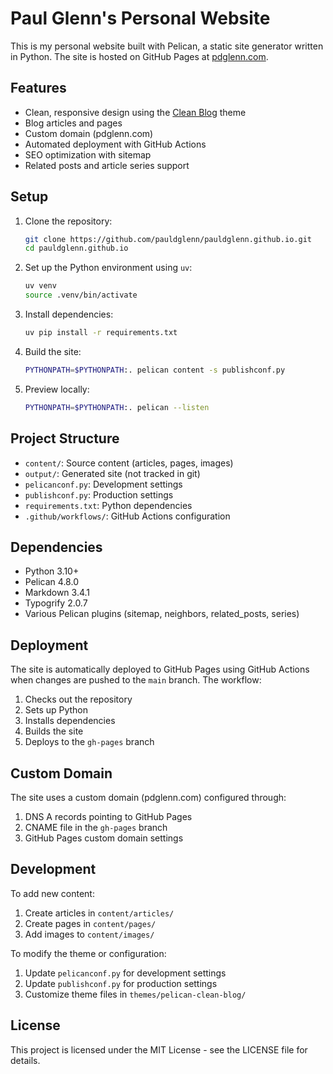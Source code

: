 # Paul Glenn's Personal Website

This is my personal website built with Pelican, a static site generator written in Python. The site is hosted on GitHub Pages at [pdglenn.com](https://pdglenn.com).

## Features

- Clean, responsive design using the [Clean Blog](https://github.com/gilsondev/pelican-clean-blog) theme
- Blog articles and pages
- Custom domain (pdglenn.com)
- Automated deployment with GitHub Actions
- SEO optimization with sitemap
- Related posts and article series support

## Setup

1. Clone the repository:
   ```bash
   git clone https://github.com/pauldglenn/pauldglenn.github.io.git
   cd pauldglenn.github.io
   ```

2. Set up the Python environment using `uv`:
   ```bash
   uv venv
   source .venv/bin/activate
   ```

3. Install dependencies:
   ```bash
   uv pip install -r requirements.txt
   ```

4. Build the site:
   ```bash
   PYTHONPATH=$PYTHONPATH:. pelican content -s publishconf.py
   ```

5. Preview locally:
   ```bash
   PYTHONPATH=$PYTHONPATH:. pelican --listen
   ```

## Project Structure

- `content/`: Source content (articles, pages, images)
- `output/`: Generated site (not tracked in git)
- `pelicanconf.py`: Development settings
- `publishconf.py`: Production settings
- `requirements.txt`: Python dependencies
- `.github/workflows/`: GitHub Actions configuration

## Dependencies

- Python 3.10+
- Pelican 4.8.0
- Markdown 3.4.1
- Typogrify 2.0.7
- Various Pelican plugins (sitemap, neighbors, related_posts, series)

## Deployment

The site is automatically deployed to GitHub Pages using GitHub Actions when changes are pushed to the `main` branch. The workflow:

1. Checks out the repository
2. Sets up Python
3. Installs dependencies
4. Builds the site
5. Deploys to the `gh-pages` branch

## Custom Domain

The site uses a custom domain (pdglenn.com) configured through:

1. DNS A records pointing to GitHub Pages
2. CNAME file in the `gh-pages` branch
3. GitHub Pages custom domain settings

## Development

To add new content:

1. Create articles in `content/articles/`
2. Create pages in `content/pages/`
3. Add images to `content/images/`

To modify the theme or configuration:

1. Update `pelicanconf.py` for development settings
2. Update `publishconf.py` for production settings
3. Customize theme files in `themes/pelican-clean-blog/`

## License

This project is licensed under the MIT License - see the LICENSE file for details. 